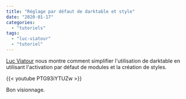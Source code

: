 ```yaml
---
title: "Réglage par défaut de darktable et style"
date: "2020-01-17"
categories: 
  - "tutoriels"
tags: 
  - "luc-viatour"
  - "tutoriel"
---
```


[Luc Viatour](https://www.youtube.com/channel/UCNLc97wHCBhgENfkIDiOUPQ) nous montre comment simplifier l'utilisation de darktable en utilisant l'activation par défaut de modules et la création de styles.

{{< youtube PTG93iYTUZw >}}

Bon visionnage.
